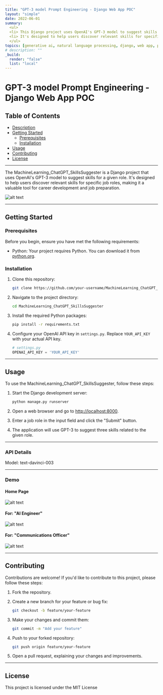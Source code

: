 ```yaml
---
title: "GPT-3 model Prompt Engineering - Django Web App POC"
layout: "simple"
date: 2022-06-01
summary: 
  <ul>
  <li> This Django project uses OpenAI's GPT-3 model to suggest skills for a given role. It's designed to help users discover relevant skills for specific job roles, making it a valuable tool for career development and job preparation. </li>
  <li> It's designed to help users discover relevant skills for specific job roles, making it a valuable tool for career development and job preparation. </li>
  </ul>
topics: [generative ai, natural language processing, django, web app, prompt engineering]
# description: ""
_build:
  render: "false"
  list: "local"
---
```


# GPT-3 model Prompt Engineering - Django Web App POC

## Table of Contents

- [Description](#description)
- [Getting Started](#getting-started)
  - [Prerequisites](#prerequisites)
  - [Installation](#installation)
- [Usage](#usage)
- [Contributing](#contributing)
- [License](#license)

---

The MachineLearning_ChatGPT_SkillsSuggester is a Django project that uses OpenAI's GPT-3 model to suggest skills for a given role. It's designed to help users discover relevant skills for specific job roles, making it a valuable tool for career development and job preparation.

![alt text](https://vrajeshtrichy.github.io/website/images/portfolio/p6_fig_01.png "Results for AI Engineer")

---

## Getting Started

### Prerequisites

Before you begin, ensure you have met the following requirements:

- Python: Your project requires Python. You can download it from [python.org](https://www.python.org/downloads/).

### Installation

1. Clone this repository:

   ```bash
   git clone https://github.com/your-username/MachineLearning_ChatGPT_SkillsSuggester.git
   ```

2. Navigate to the project directory:

   ```bash
   cd MachineLearning_ChatGPT_SkillsSuggester
   ```

3. Install the required Python packages:

   ```bash
   pip install -r requirements.txt
   ```

4. Configure your OpenAI API key in `settings.py`. Replace `YOUR_API_KEY` with your actual API key.

   ```python
   # settings.py
   OPENAI_API_KEY = 'YOUR_API_KEY'
   ```

---

## Usage

To use the MachineLearning_ChatGPT_SkillsSuggester, follow these steps:

1. Start the Django development server:

   ```bash
   python manage.py runserver
   ```

2. Open a web browser and go to [http://localhost:8000](http://localhost:8000).

3. Enter a job role in the input field and click the "Submit" button.

4. The application will use GPT-3 to suggest three skills related to the given role.

---
### API Details
Model: text-davinci-003

---

### Demo

#### Home Page
![alt text](https://vrajeshtrichy.github.io/website/images/portfolio/p6_fig_02.png "Searching")

#### For: "AI Engineer"

![alt text](https://vrajeshtrichy.github.io/website/images/portfolio/p6_fig_03.png "Results for AI Engineer")

#### For: "Communications Officer"

![alt text](https://vrajeshtrichy.github.io/website/images/portfolio/p6_fig_04.png "Results for Communications Officer")

---

## Contributing

Contributions are welcome! If you'd like to contribute to this project, please follow these steps:

1. Fork the repository.

2. Create a new branch for your feature or bug fix:

   ```bash
   git checkout -b feature/your-feature
   ```

3. Make your changes and commit them:

   ```bash
   git commit -m "Add your feature"
   ```

4. Push to your forked repository:

   ```bash
   git push origin feature/your-feature
   ```

5. Open a pull request, explaining your changes and improvements.

---

## License

This project is licensed under the MIT License